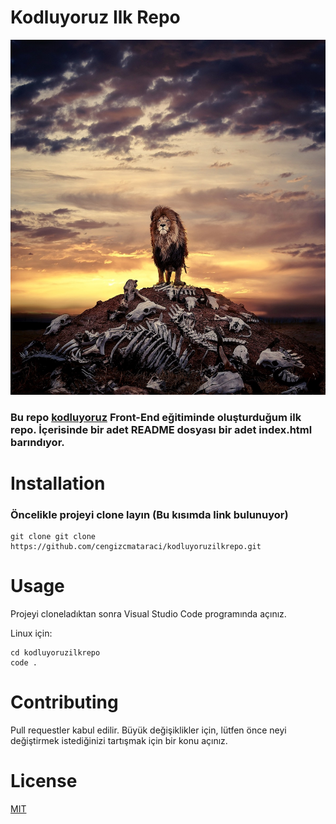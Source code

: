 # Kodluyoruz Ilk Repo
![LİON](./Pictures/liom.jpeg)
### Bu repo [kodluyoruz](https://www.kodluyoruz.org/) Front-End eğitiminde oluşturduğum ilk repo. İçerisinde bir adet README dosyası bir adet index.html barındıyor.
# Installation
### Öncelikle projeyi clone layın (Bu kısımda link bulunuyor)
```
git clone git clone https://github.com/cengizcmataraci/kodluyoruzilkrepo.git
```
# Usage
Projeyi cloneladıktan sonra Visual Studio Code programında açınız.

Linux için:
```
cd kodluyoruzilkrepo
code .
```
# Contributing
Pull requestler kabul edilir. Büyük değişiklikler için, lütfen önce neyi değiştirmek istediğinizi tartışmak için bir konu açınız.
# License
[MIT](https://choosealicense.com/licenses/mit/)